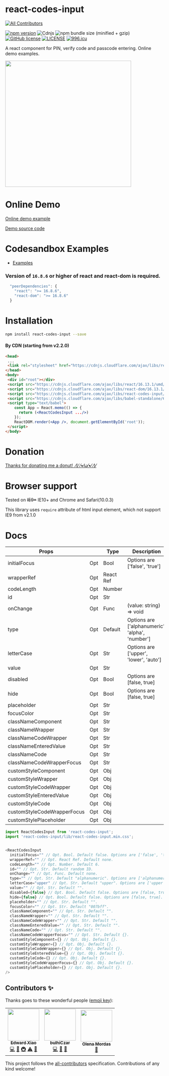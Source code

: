 # react-codes-input
<!-- ALL-CONTRIBUTORS-BADGE:START - Do not remove or modify this section -->
[![All Contributors](https://img.shields.io/badge/all_contributors-3-orange.svg?style=flat-square)](#contributors-)
<!-- ALL-CONTRIBUTORS-BADGE:END -->
[![npm version](https://badge.fury.io/js/react-codes-input.svg)](https://badge.fury.io/js/react-codes-input) ![Cdnjs](https://img.shields.io/cdnjs/v/react-codes-input) ![npm bundle size (minified + gzip)](https://img.shields.io/bundlephobia/minzip/react-codes-input.svg) [![GitHub license](https://img.shields.io/badge/license-MIT-blue.svg)](https://raw.githubusercontent.com/edwardfxiao/react-codes-input/master/LICENSE) [![LICENSE](https://img.shields.io/badge/license-Anti%20996-blue.svg)](https://github.com/996icu/996.ICU/blob/master/LICENSE) [![996.icu](https://img.shields.io/badge/link-996.icu-red.svg)](https://996.icu)

A react component for PIN, verify code and passcode entering. Online demo examples.

<img src="https://raw.githubusercontent.com/edwardfxiao/react-codes-input/master/react-codes-input.gif" width="400" />

# Online Demo
<a href="https://edwardfxiao.github.io/react-codes-input/">Online demo example</a>

<a href="https://github.com/edwardfxiao/react-codes-input/blob/gh-pages/example/index.tsx">Demo source code</a>

# Codesandbox Examples
* <a href="https://codesandbox.io/s/index-6hnbf">Examples</a>

### Version of ```16.8.6``` or higher of react and react-dom is required.
```js
  "peerDependencies": {
    "react": ">= 16.8.6",
    "react-dom": ">= 16.8.6"
  }
```

# Installation
```sh
npm install react-codes-input --save
```

#### By CDN (starting from v2.2.0)
```html
<head>
 ...
 <link rel="stylesheet" href="https://cdnjs.cloudflare.com/ajax/libs/react-codes-input/2.2.0/react-codes-input.min.css"/>
</head>
<body>
 <div id="root"></div>
 <script src="https://cdnjs.cloudflare.com/ajax/libs/react/16.13.1/umd/react.production.min.js"></script>
 <script src="https://cdnjs.cloudflare.com/ajax/libs/react-dom/16.13.1/umd/react-dom.production.min.js"></script>
 <script src="https://cdnjs.cloudflare.com/ajax/libs/react-codes-input/2.2.0/react-codes-input.min.js"></script>
 <script src="https://cdnjs.cloudflare.com/ajax/libs/babel-standalone/6.21.1/babel.min.js"></script>
 <script type="text/babel">
    const App = React.memo(() => {
      return (<ReactCodesInput .../>)
    });
    ReactDOM.render(<App />, document.getElementById('root'));
 </script>
</body>

```

# Donation
<a href="https://www.paypal.me/XIAOMENGXIAO/0.99" target="_blank" alt="PayPal Donate">Thanks for donating me a donut!&nbsp;&nbsp;⁄(⁄ ⁄•⁄ω⁄•⁄ ⁄)⁄</a>

# Browser support
Tested on ~~IE9+~~ IE10+ and Chrome and Safari(10.0.3)

This library uses ```require``` attribute of html input element, which not support IE9 from v2.1.0

# Docs

|Props                        |       |Type         |Description                                    |Default          |
|---                          |---    |---          |---                                            |  ---            |
|initialFocus                 |  Opt  |  Bool       |Options are ['false', 'true']                  |  false          |
|wrapperRef                   |  Opt  |  React Ref  |                                               |  none           |
|codeLength                   |  Opt  |  Number     |                                               |  6              |
|id                           |  Opt  |  Str        |                                               |  random ID      |
|onChange                     |  Opt  |  Func       |(value: string) => void                        |  none           |
|type                         |  Opt  |  Default    |Options are ['alphanumeric', 'alpha', 'number']|  "alphanumeric" |
|letterCase                   |  Opt  |  Str        |Options are ['upper', 'lower', 'auto']         |  "upper"        |
|value                        |  Opt  |  Str        |                                               |  ""             |
|disabled                     |  Opt  |  Bool       |Options are [false, true]                      |  false          |
|hide                         |  Opt  |  Bool       |Options are [false, true]                      |  false          |
|placeholder                  |  Opt  |  Str        |                                               |  ""             |
|focusColor                   |  Opt  |  Str        |                                               |  "#007bff"      |
|classNameComponent           |  Opt  |  Str        |                                               |  ""             |
|classNameWrapper             |  Opt  |  Str        |                                               |  ""             |
|classNameCodeWrapper         |  Opt  |  Str        |                                               |  ""             |
|classNameEnteredValue        |  Opt  |  Str        |                                               |  ""             |
|classNameCode                |  Opt  |  Str        |                                               |  ""             |
|classNameCodeWrapperFocus    |  Opt  |  Str        |                                               |  {}             |
|customStyleComponent         |  Opt  |  Obj        |                                               |  {}             |
|customStyleWrapper           |  Opt  |  Obj        |                                               |  {}             |
|customStyleCodeWrapper       |  Opt  |  Obj        |                                               |  {}             |
|customStyleEnteredValue      |  Opt  |  Obj        |                                               |  {}             |
|customStyleCode              |  Opt  |  Obj        |                                               |  {}             |
|customStyleCodeWrapperFocus  |  Opt  |  Obj        |                                               |  {}             |
|customStylePlaceholder       |  Opt  |  Obj        |                                               |  {}             |



```js
import ReactCodesInput from 'react-codes-input';
import 'react-codes-input/lib/react-codes-input.min.css';


<ReactCodesInput
  initialFocus="" // Opt. Bool. Default false. Options are ['false', 'true'].
  wrapperRef="" // Opt. React Ref. Default none.
  codeLength="" // Opt. Number. Default 6.
  id="" // Opt. Str. Default random ID.
  onChange="" // Opt. Func. Default none.
  type="" // Opt. Str. Default "alphanumeric". Options are ['alphanumeric', 'alpha', 'number'].
  letterCase="upper" // Opt. Str. Default "upper". Options are ['upper', 'lower', 'auto'].
  value="" // Opt. Str. Default "".
  disabled={false} // Opt. Bool. Default false. Options are [false, true].
  hide={false} // Opt. Bool. Default false. Options are [false, true].
  placeholder="" // Opt. Str. Default "".
  focusColor="" // Opt. Str. Default "007bff".
  classNameComponent="" // Opt. Str. Default "".
  classNameWrapper="" // Opt. Str. Default "".
  classNameCodeWrapper="" // Opt. Str. Default "".
  classNameEnteredValue="" // Opt. Str. Default "".
  classNameCode="" // Opt. Str. Default "".
  classNameCodeWrapperFocus="" // Opt. Str. Default {}.
  customStyleComponent={} // Opt. Obj. Default {}.
  customStyleWrapper={} // Opt. Obj. Default {}.
  customStyleCodeWrapper={} // Opt. Obj. Default {}.
  customStyleEnteredValue={} // Opt. Obj. Default {}.
  customStyleCode={} // Opt. Obj. Default {}.
  customStyleCodeWrapperFocus={} // Opt. Obj. Default {}.
  customStylePlaceholder={} // Opt. Obj. Default {}.
/>
```


## Contributors ✨

Thanks goes to these wonderful people ([emoji key](https://allcontributors.org/docs/en/emoji-key)):

<!-- ALL-CONTRIBUTORS-LIST:START - Do not remove or modify this section -->
<!-- prettier-ignore-start -->
<!-- markdownlint-disable -->
<table>
  <tr>
    <td align="center"><a href="https://github.com/edwardfxiao"><img src="https://avatars.githubusercontent.com/u/11728228?v=4?s=100" width="100px;" alt=""/><br /><sub><b>Edward Xiao</b></sub></a><br /><a href="https://github.com/edwardfxiao/react-codes-input/commits?author=edwardfxiao" title="Code">💻</a> <a href="https://github.com/edwardfxiao/react-codes-input/commits?author=edwardfxiao" title="Documentation">📖</a> <a href="#infra-edwardfxiao" title="Infrastructure (Hosting, Build-Tools, etc)">🚇</a> <a href="https://github.com/edwardfxiao/react-codes-input/commits?author=edwardfxiao" title="Tests">⚠️</a> <a href="https://github.com/edwardfxiao/react-codes-input/pulls?q=is%3Apr+reviewed-by%3Aedwardfxiao" title="Reviewed Pull Requests">👀</a></td>
    <td align="center"><a href="https://github.com/bulhiCzar"><img src="https://avatars.githubusercontent.com/u/70818351?v=4?s=100" width="100px;" alt=""/><br /><sub><b>bulhiCzar</b></sub></a><br /><a href="https://github.com/edwardfxiao/react-codes-input/commits?author=bulhiCzar" title="Code">💻</a> <a href="https://github.com/edwardfxiao/react-codes-input/commits?author=bulhiCzar" title="Documentation">📖</a> <a href="https://github.com/edwardfxiao/react-codes-input/issues?q=author%3AbulhiCzar" title="Bug reports">🐛</a></td>
    <td align="center"><a href="https://github.com/alyona-mordas"><img src="https://avatars.githubusercontent.com/u/95859516?v=4?s=100" width="100px;" alt=""/><br /><sub><b>Olena Mordas</b></sub></a><br /><a href="https://github.com/edwardfxiao/react-codes-input/issues?q=author%3Aalyona-mordas" title="Bug reports">🐛</a></td>
  </tr>
</table>

<!-- markdownlint-restore -->
<!-- prettier-ignore-end -->

<!-- ALL-CONTRIBUTORS-LIST:END -->

This project follows the [all-contributors](https://github.com/all-contributors/all-contributors) specification. Contributions of any kind welcome!
